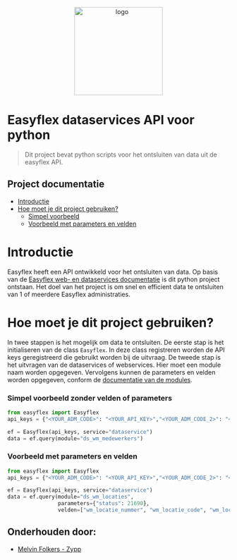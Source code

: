 <p align="center"><img alt="logo" src="https://www.zypp.io/static/assets/img/logos/zypp/black/250px.png" width="200"></p>

# Easyflex dataservices API voor python
> Dit project bevat python scripts voor het ontsluiten van data uit de easyflex API.

## Project documentatie
- [Introductie](#introductie)
- [Hoe moet je dit project gebruiken?](#hoe-moet-je-dit-project-gebruiken?)
    - [Simpel voorbeeld](#simpel-voorbeeld-zonder-velden-of-parameters)
    - [Voorbeeld met parameters en velden](#voorbeeld-met-parameters-en-velden)

# Introductie
Easyflex heeft een API ontwikkeld voor het ontsluiten van data. Op basis van de [Easyflex web- en dataservices documentatie](https://confluence.easyflex.net/display/WEBDATAKLNT/Web-+en+dataservice) is dit python project ontstaan.
Het doel van het project is om snel en efficient data te ontsluiten van 1 of meerdere Easyflex administraties.

# Hoe moet je dit project gebruiken?
In twee stappen is het mogelijk om data te ontsluiten. De eerste stap is het initialiseren van de class `Easyflex`. In deze class registreren worden de API keys geregistreerd die gebruikt worden bij de uitvraag.
De tweede stap is het uitvragen van de dataservices of webservices. Hier moet een module naam worden opgegeven. Vervolgens kunnen de parameters en velden worden opgegeven, conform de [documentatie van de modules](https://confluence.easyflex.net/display/WEBDATAKLNT/1.2+ds_wm_medewerkers).

### Simpel voorbeeld zonder velden of parameters
```python
from easyflex import Easyflex
api_keys = {"<YOUR_ADM_CODE>": "<YOUR_API_KEY>","<YOUR_ADM_CODE_2>": "<YOUR_API_KEY_2>"}

ef = Easyflex(api_keys, service="dataservice")
data = ef.query(module="ds_wm_medewerkers")
```

### Voorbeeld met parameters en velden
```python
from easyflex import Easyflex
api_keys = {"<YOUR_ADM_CODE>": "<YOUR_API_KEY>","<YOUR_ADM_CODE_2>": "<YOUR_API_KEY_2>"}

ef = Easyflex(api_keys, service="dataservice")
data = ef.query(module="ds_wm_locaties",
                parameters={"status": 21690},
                velden=["wm_locatie_nummer", "wm_locatie_code", "wm_locatie_naam"])
```

## Onderhouden door:

- [Melvin Folkers - Zypp](https://github.com/zypp-io)
